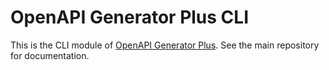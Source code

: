 # OpenAPI Generator Plus CLI

This is the CLI module of [OpenAPI Generator Plus](https://github.com/karlvr/openapi-generator-plus).
See the main repository for documentation.
